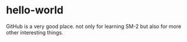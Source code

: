 # hello-world
GitHub is a very good place.
not only for learning SM-2
but also for more other interesting things.
